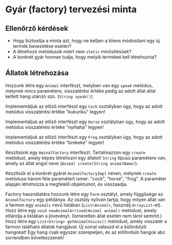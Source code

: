# Gyár (factory) tervezési minta

## Ellenőrző kérdések

* Hogy biztosítja a minta azt, hogy ne kelljen a kliens módosítani egy új termék
bevezetése esetén?
* A létrehozó metódusok miért nem `static` minősítésűek?
* A konkrét gyár honnan tudja, hogy melyik terméket kell létrehoznia?

## Állatok létrehozása 

Hozzunk létre egy `Animal` interfészt, melyben van egy `speak` metódus, melynek nincs paramétere,
 visszatérési értéke pedig az adott állat által keltett hang utánzó szó. (`String speak()`)

Implementáljuk az előző interfészt egy `Cock` osztályban úgy, hogy az 
adott metódus visszatérési értéke "kukuriku" legyen!

Implementáljuk az előző interfészt egy `Horse` osztályban úgy, hogy az 
adott metódus visszatérési értéke "nyihaha" legyen!

Implementáljuk az előző interfészt egy `Frog` osztályban úgy, hogy az 
adott metódus visszatérési értéke "brekeke" legyen!

Készítsünk egy `AminalFactory` interfészt. Tartalmazzon egy `create` metódust,
 amely képes létrehozni egy állatot! `String` típusú paramétere van, amely az állat angol neve (`Animal create(String animalName)`).
 
Készítsük el a konkrét gyárat `AnimalFactoryImpl` néven, melynek `create` metódusa
három féle paramétert ismer: "cock", "horse", "frog". A paraméter alapján létrehozza a 
megfelelő objektumot, és visszaadja.

Factory használatára hozzunk létre egy `Farm` osztályt, amely függősége az `AnimalFactory` egy példánya.
Az osztály nyilván tartja, hogy milyen állat van a farmon egy `animals` nevű listában (`List<Animal>`, használj `ArrayList`-et).
Hozz létre egy `void newAnimalArrived(Animal animal)` metódust, amely eltárolja a listában a jövevényt. (Ismeretlen állat esetén nem tárol semmit.)
Hozz létre egy `List<String> getAnimalVoices()` metódust, amely visszatér a farmon található állatok hangjával.
Új sorral válaszd el a különböző hangokat! Egy hang csak egyszer szerepeljen, és az előforduló
hangok abc sorrendben következzenek!





